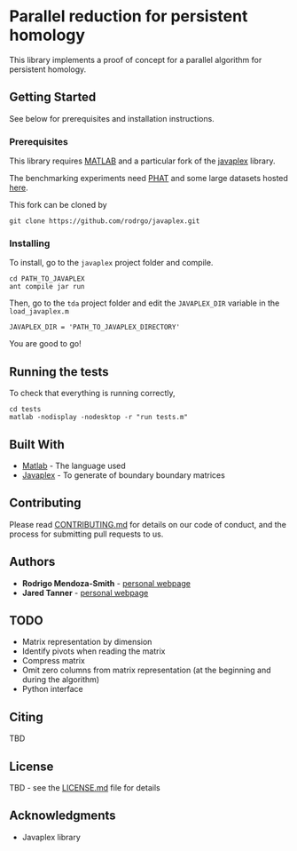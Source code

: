 # Parallel reduction for persistent homology

This library implements a proof of concept for a parallel algorithm for persistent homology.

## Getting Started

See below for prerequisites and installation instructions.

### Prerequisites

This library requires [MATLAB](http://www.mathworks.com/products/matlab.html) and a particular fork of the [javaplex](https://github.com/appliedtopology/javaplex) library.

The benchmarking experiments need [PHAT](https://bitbucket.org/phat-code/phat) and some large datasets hosted [here](https://github.com/n-otter/PH-roadmap).

This fork can be cloned by

```
git clone https://github.com/rodrgo/javaplex.git
```

### Installing

To install, go to the `javaplex` project folder and compile.

```
cd PATH_TO_JAVAPLEX
ant compile jar run 
```

Then, go to the `tda` project folder and edit the `JAVAPLEX_DIR` variable in the `load_javaplex.m`

```
JAVAPLEX_DIR = 'PATH_TO_JAVAPLEX_DIRECTORY'
```

You are good to go!

## Running the tests

To check that everything is running correctly,

```
cd tests
matlab -nodisplay -nodesktop -r "run tests.m"
```

## Built With

* [Matlab](http://www.mathworks.com/products/matlab.html) - The language used 
* [Javaplex](https://github.com/appliedtopology/javaplex) - To generate of boundary boundary matrices

## Contributing

Please read [CONTRIBUTING.md](https://gist.github.com/PurpleBooth/b24679402957c63ec426) for details on our code of conduct, and the process for submitting pull requests to us.

## Authors

* **Rodrigo Mendoza-Smith** - [personal webpage](http://people.maths.ox.ac.uk/mendozasmith/)
* **Jared Tanner** - [personal webpage](http://people.maths.ox.ac.uk/tanner/)

## TODO

* Matrix representation by dimension
* Identify pivots when reading the matrix
* Compress matrix
* Omit zero columns from matrix representation (at the beginning and during the algorithm)
* Python interface 

## Citing

TBD

## License

TBD  - see the [LICENSE.md](LICENSE.md) file for details

## Acknowledgments

* Javaplex library

